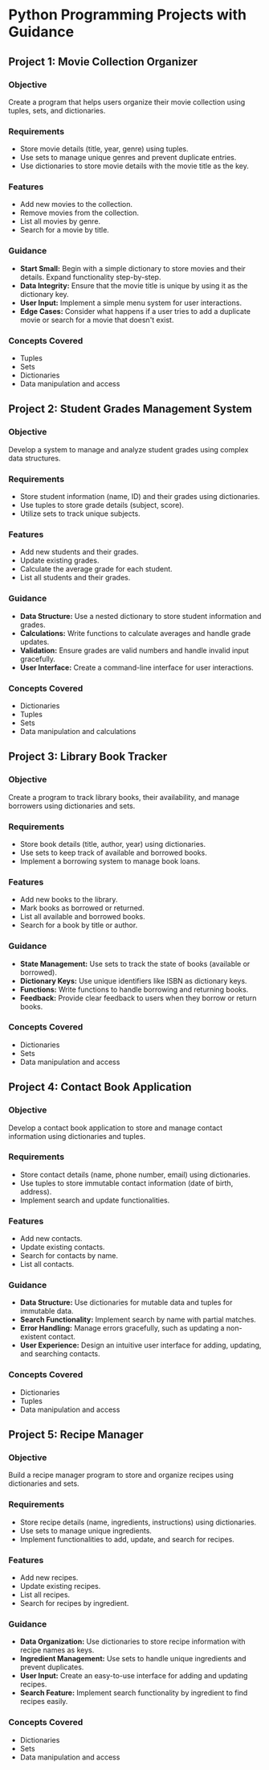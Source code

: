 # Python Programming Projects with Guidance

## Project 1: Movie Collection Organizer

### Objective
Create a program that helps users organize their movie collection using tuples, sets, and dictionaries.

### Requirements
- Store movie details (title, year, genre) using tuples.
- Use sets to manage unique genres and prevent duplicate entries.
- Use dictionaries to store movie details with the movie title as the key.

### Features
- Add new movies to the collection.
- Remove movies from the collection.
- List all movies by genre.
- Search for a movie by title.

### Guidance
- **Start Small:** Begin with a simple dictionary to store movies and their details. Expand functionality step-by-step.
- **Data Integrity:** Ensure that the movie title is unique by using it as the dictionary key.
- **User Input:** Implement a simple menu system for user interactions.
- **Edge Cases:** Consider what happens if a user tries to add a duplicate movie or search for a movie that doesn't exist.

### Concepts Covered
- Tuples
- Sets
- Dictionaries
- Data manipulation and access

## Project 2: Student Grades Management System

### Objective
Develop a system to manage and analyze student grades using complex data structures.

### Requirements
- Store student information (name, ID) and their grades using dictionaries.
- Use tuples to store grade details (subject, score).
- Utilize sets to track unique subjects.

### Features
- Add new students and their grades.
- Update existing grades.
- Calculate the average grade for each student.
- List all students and their grades.

### Guidance
- **Data Structure:** Use a nested dictionary to store student information and grades.
- **Calculations:** Write functions to calculate averages and handle grade updates.
- **Validation:** Ensure grades are valid numbers and handle invalid input gracefully.
- **User Interface:** Create a command-line interface for user interactions.

### Concepts Covered
- Dictionaries
- Tuples
- Sets
- Data manipulation and calculations

## Project 3: Library Book Tracker

### Objective
Create a program to track library books, their availability, and manage borrowers using dictionaries and sets.

### Requirements
- Store book details (title, author, year) using dictionaries.
- Use sets to keep track of available and borrowed books.
- Implement a borrowing system to manage book loans.

### Features
- Add new books to the library.
- Mark books as borrowed or returned.
- List all available and borrowed books.
- Search for a book by title or author.

### Guidance
- **State Management:** Use sets to track the state of books (available or borrowed).
- **Dictionary Keys:** Use unique identifiers like ISBN as dictionary keys.
- **Functions:** Write functions to handle borrowing and returning books.
- **Feedback:** Provide clear feedback to users when they borrow or return books.

### Concepts Covered
- Dictionaries
- Sets
- Data manipulation and access

## Project 4: Contact Book Application

### Objective
Develop a contact book application to store and manage contact information using dictionaries and tuples.

### Requirements
- Store contact details (name, phone number, email) using dictionaries.
- Use tuples to store immutable contact information (date of birth, address).
- Implement search and update functionalities.

### Features
- Add new contacts.
- Update existing contacts.
- Search for contacts by name.
- List all contacts.

### Guidance
- **Data Structure:** Use dictionaries for mutable data and tuples for immutable data.
- **Search Functionality:** Implement search by name with partial matches.
- **Error Handling:** Manage errors gracefully, such as updating a non-existent contact.
- **User Experience:** Design an intuitive user interface for adding, updating, and searching contacts.

### Concepts Covered
- Dictionaries
- Tuples
- Data manipulation and access

## Project 5: Recipe Manager

### Objective
Build a recipe manager program to store and organize recipes using dictionaries and sets.

### Requirements
- Store recipe details (name, ingredients, instructions) using dictionaries.
- Use sets to manage unique ingredients.
- Implement functionalities to add, update, and search for recipes.

### Features
- Add new recipes.
- Update existing recipes.
- List all recipes.
- Search for recipes by ingredient.

### Guidance
- **Data Organization:** Use dictionaries to store recipe information with recipe names as keys.
- **Ingredient Management:** Use sets to handle unique ingredients and prevent duplicates.
- **User Input:** Create an easy-to-use interface for adding and updating recipes.
- **Search Feature:** Implement search functionality by ingredient to find recipes easily.

### Concepts Covered
- Dictionaries
- Sets
- Data manipulation and access
